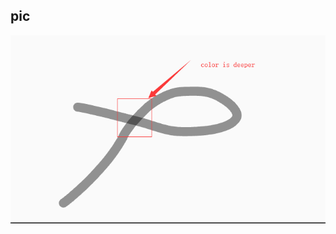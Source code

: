 ## pic 

   ![Image text](https://github.com/5201314999/jrNote/blob/master/docs/.vuepress/public/docs/konvaPencil.png?raw=true)